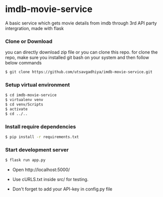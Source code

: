# imdb-movie-service
A basic service which gets movie details from imdb through 3rd API party intergration, made with flask

### Clone or Download

you can directly download zip file or you can clone this repo.
for clone the repo, make sure you installed git bash on your system and then follow below commands

```sh
$ git clone https://github.com/utsavgadhiya/imdb-movie-service.git
```

### Setup virtual environment 

```sh
$ cd imdb-movie-service
$ virtualenv venv
$ cd venv/Scripts
$ activate
$ cd ../..
```

### Install require dependencies 

```sh
$ pip install -r requirements.txt
```

### Start development server

```sh
$ flask run app.py
```

- Open http://localhost:5000/

- Use cURLS.txt inside src/ for testing.

- Don't forget to add your API-key in config.py file
